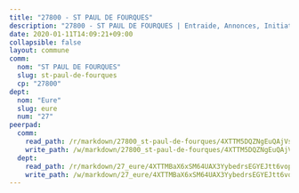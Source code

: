 ```yaml
---
title: "27800 - ST PAUL DE FOURQUES"
description: "27800 - ST PAUL DE FOURQUES | Entraide, Annonces, Initiatives"
date: 2020-01-11T14:09:21+09:00
collapsible: false
layout: commune
comm:
  nom: "ST PAUL DE FOURQUES"
  slug: st-paul-de-fourques
  cp: "27800"
dept:
  nom: "Eure"
  slug: eure
  num: "27"
peerpad:
  comm:
    read_path: /r/markdown/27800_st-paul-de-fourques/4XTTM5DQZNgEuQAjVsQgLdJ2FTmHT6VYCZRWRJQZSYt831Bok
    write_path: /w/markdown/27800_st-paul-de-fourques/4XTTM5DQZNgEuQAjVsQgLdJ2FTmHT6VYCZRWRJQZSYt831Bok-K3TgUV8gDVoHpEH4VJ8pJd7opD1m9YebiwbMXwsqYeUMb8D4ZpapjBVujZP72xZ9ZCEda6QNxdMBUCe5nchphx2pZbmhj6v7XkxN7goVn9Wjudt36E4L7KznYpJbj9RPLgFGp4cW
  dept:
    read_path: /r/markdown/27_eure/4XTTMBaX6xSM64UAX3YybedrsEGYEJtt6vopdQsPEFtGijgwg
    write_path: /w/markdown/27_eure/4XTTMBaX6xSM64UAX3YybedrsEGYEJtt6vopdQsPEFtGijgwg-K3TgUmjy61Gu7ZFzjoVmiacXP2Rc4pq6sxVCYUX3mFQZWQw9yCKsEoAMagtuW4jJTYhK96DsWW4cPmZLagvQNZ34BscGcu4btrtJibt18c1mpqofaWe6Q3RartDiuMTjY7NrsH4r
---
```


